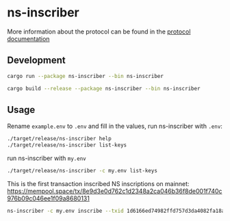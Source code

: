 # ns-inscriber

More information about the protocol can be found in the [protocol documentation](https://github.com/ldclabs/ns-protocol)

## Development

```sh
cargo run --package ns-inscriber --bin ns-inscriber
```

```sh
cargo build --release --package ns-inscriber --bin ns-inscriber
```

## Usage

Rename `example.env` to `.env` and fill in the values, run ns-inscriber with `.env`:
```sh
./target/release/ns-inscriber help
./target/release/ns-inscriber list-keys
```

run ns-inscriber with `my.env`
```sh
./target/release/ns-inscriber -c my.env list-keys
```

This is the first transaction inscribed NS inscriptions on mainnet:
https://mempool.space/tx/8e9d3e0d762c1d2348a2ca046b36f8de001f740c976b09c046ee1f09a8680131

```sh
ns-inscriber -c my.env inscribe --txid 1d6166ed74982ffd757d3da4082fa18a61094785a3338d6caf3c50190f3e14d7 --addr bc1q6dukpvmcxae0pdh95zgh793l5ept8fluhqqnyc --fee 200 --key 0x31d6ec328b42051a63c1619afad4e60b78f4991e62337918fe2d2e694a4f88f7 --names 0,1,2,3,4,5,6,7,8,9,a,b,c,d,e,f,g,h,i,j,k,l,m,n,o,p,q,r,s,t,u,v,w,x,y,z
```
